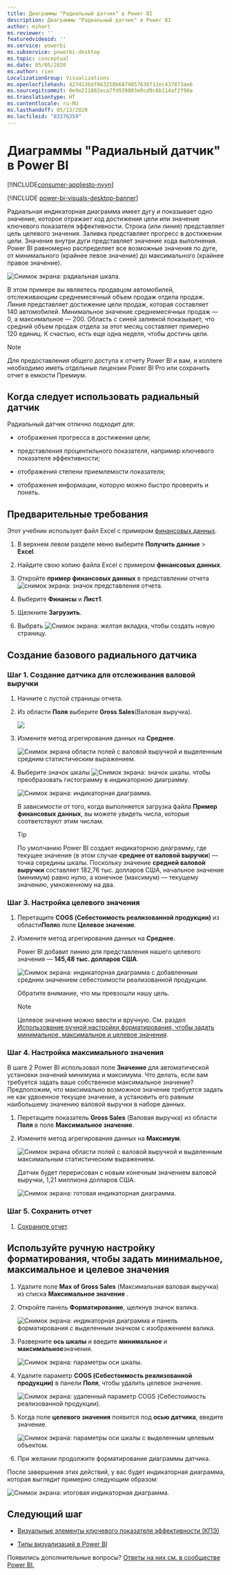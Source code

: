 ```yaml
---
title: Диаграммы "Радиальный датчик" в Power BI
description: Диаграммы "Радиальный датчик" в Power BI
author: mihart
ms.reviewer: ''
featuredvideoid: ''
ms.service: powerbi
ms.subservice: powerbi-desktop
ms.topic: conceptual
ms.date: 05/05/2020
ms.author: rien
LocalizationGroup: Visualizations
ms.openlocfilehash: 4274136df063258b6879057636f11ec437873ae6
ms.sourcegitcommit: 0e9e211082eca7fd939803e0cd9c6b114af2f90a
ms.translationtype: HT
ms.contentlocale: ru-RU
ms.lasthandoff: 05/13/2020
ms.locfileid: "83276359"
---
```

# <a name="radial-gauge-charts-in-power-bi"></a>Диаграммы "Радиальный датчик" в Power BI

[!INCLUDE[consumer-appliesto-nyyn](../includes/consumer-appliesto-nyyn.md)]

[!INCLUDE [power-bi-visuals-desktop-banner](../includes/power-bi-visuals-desktop-banner.md)]

Радиальная индикаторная диаграмма имеет дугу и показывает одно значение, которое отражает ход достижения цели или значение ключевого показателя эффективности. Строка (или *линия*) представляет цель целевого значения. Заливка представляет прогресс в достижении цели. Значение внутри дуги представляет значение хода выполнения. Power BI равномерно распределяет все возможные значения по дуге, от минимального (крайнее левое значение) до максимального (крайнее правое значение).

![Снимок экрана: радиальная шкала.](media/power-bi-visualization-radial-gauge-charts/gauge-m.png)

В этом примере вы являетесь продавцом автомобилей, отслеживающим среднемесячный объем продаж отдела продаж. Линия представляет достижение цели продаж, которая составляет 140 автомобилей. Минимальное значение среднемесячных продаж — 0, а максимальное — 200.  Область с синей заливкой показывает, что средний объем продаж отдела за этот месяц составляет примерно 120 единиц. К счастью, есть еще одна неделя, чтобы достичь цели.

> [!NOTE]
> Для предоставления общего доступа к отчету Power BI и вам, и коллеге необходимо иметь отдельные лицензии Power BI Pro или сохранить отчет в емкости Премиум.

## <a name="when-to-use-a-radial-gauge"></a>Когда следует использовать радиальный датчик

Радиальный датчик отлично подходит для:

* отображения прогресса в достижении цели;

* представления процентильного показателя, например ключевого показателя эффективности;

* отображения степени приемлемости показателя;

* отображения информации, которую можно быстро проверить и понять.

## <a name="prerequisites"></a>Предварительные требования

Этот учебник использует файл Excel с примером [финансовых данных](https://download.microsoft.com/download/9/6/D/96DDC2FF-2568-491D-AAFA-AFDD6F763AE3/Retail%20Analysis%20Sample%20PBIX.pbix).

1. В верхнем левом разделе меню выберите **Получить данные** > **Excel**.
   
2. Найдите свою копию файла Excel с примером **финансовых данных**.

1. Откройте **пример финансовых данных** в представлении отчета ![снимок экрана: значок представления отчета](media/power-bi-visualization-kpi/power-bi-report-view.png).

1. Выберите **Финансы** и **Лист1**.

1. Щелкните **Загрузить**.

1. Выбрать ![Снимок экрана: желтая вкладка,](media/power-bi-visualization-kpi/power-bi-yellow-tab.png) чтобы создать новую страницу.



## <a name="create-a-basic-radial-gauge"></a>Создание базового радиального датчика

### <a name="step-1-create-a-gauge-to-track-gross-sales"></a>Шаг 1. Создание датчика для отслеживания валовой выручки

1. Начните с пустой страницы отчета.

1. Из области **Поля** выберите **Gross Sales**(Валовая выручка).

   ![](media/power-bi-visualization-radial-gauge-charts/grosssalesvalue-new.png)

1. Измените метод агрегирования данных на **Среднее**.

   ![Снимок экрана области полей с валовой выручкой и выделенным средним статистическим выражением.](media/power-bi-visualization-radial-gauge-charts/changetoaverage-new.png)

1. Выберите значок шкалы ![Снимок экрана: значок шкалы.](media/power-bi-visualization-radial-gauge-charts/gaugeicon-new.png) чтобы преобразовать гистограмму в индикаторною диаграмму.

    ![Снимок экрана: индикаторная диаграмма.](media/power-bi-visualization-radial-gauge-charts/gauge-no-target.png)

    В зависимости от того, когда выполняется загрузка файла **Пример финансовых данных**, вы можете увидеть числа, которые соответствуют этим числам.

    > [!TIP]
    > По умолчанию Power BI создает индикаторною диаграмму, где текущее значение (в этом случае **среднее от валовой выручки**) — точка середины шкалы. Поскольку значение **средней валовой выручки** составляет 182,76 тыс. долларов США, начальное значение (минимум) равно нулю, а конечное (максимум) — текущему значению, умноженному на два.

### <a name="step-3-set-a-target-value"></a>Шаг 3. Настройка целевого значения

1. Перетащите **COGS (Себестоимость реализованной продукции)** из области**Поля**в поле **Целевое значение**.

1. Измените метод агрегирования данных на **Среднее**.

   Power BI добавит линию для представления нашего целевого значения — **145,48 тыс. долларов США**.

   ![Снимок экрана: индикаторная диаграмма с добавленным средним значением себестоимости реализованной продукции.](media/power-bi-visualization-radial-gauge-charts/gaugeinprogress-new.png)

    Обратите внимание, что мы превзошли нашу цель.

   > [!NOTE]
   > Целевое значение можно ввести и вручную. См. раздел [Использование ручной настройки форматирования, чтобы задать минимальное, максимальное и целевое значения](#use-manual-format-options-to-set-minimum-maximum-and-target-values).

### <a name="step-4-set-a-maximum-value"></a>Шаг 4. Настройка максимального значения

В шаге 2 Power BI использовал поле **Значение** для автоматической установки значений минимума и максимума. Что делать, если вам требуется задать ваше собственное максимальное значение? Предположим, что максимально возможное значение требуется задать не как удвоенное текущее значение, а установить его равным наибольшему значению валовой выручки в наборе данных.

1. Перетащите показатель **Gross Sales** (Валовая выручка) из области **Поля** в поле **Максимальное значение**.

1. Измените метод агрегирования данных на **Максимум**.

   ![Снимок экрана области полей с валовой выручкой и выделенным максимальным статистическим выражением.](media/power-bi-visualization-radial-gauge-charts/setmaximum-new.png)

   Датчик будет перерисован с новым конечным значением валовой выручки, 1,21 миллиона долларов США.

   ![Снимок экрана: готовая индикаторная диаграмма.](media/power-bi-visualization-radial-gauge-charts/power-bi-final-gauge.png)

### <a name="step-5-save-your-report"></a>Шаг 5. Сохранить отчет

1. [Сохраните отчет](../create-reports/service-report-save.md).

## <a name="use-manual-format-options-to-set-minimum-maximum-and-target-values"></a>Используйте ручную настройку форматирования, чтобы задать минимальное, максимальное и целевое значения

1. Удалите поле **Max of Gross Sales** (Максимальная валовая выручка) из списка **Максимальное значение** .

1. Откройте панель **Форматирование**, щелкнув значок валика.

   ![Снимок экрана: индикаторная диаграмма и панель форматирования с выделенным значком с изображением валика.](media/power-bi-visualization-radial-gauge-charts/power-bi-roller.png)

1. Разверните **ось шкалы** и введите **минимальное** и **максимальное**значения.

    ![Снимок экрана: параметры оси шкалы.](media/power-bi-visualization-radial-gauge-charts/power-bi-gauge-axis.png)

1. Удалите параметр **COGS (Себестоимость реализованной продукции)** в панели **Поля**, чтобы удалить целевое значение.

    ![Снимок экрана: удаленный параметр COGS (Себестоимость реализованной продукции).](media/power-bi-visualization-radial-gauge-charts/pbi-remove-target.png)

1. Когда поле **целевого значения** появится под **осью датчика**, введите значение.

     ![Снимок экрана: параметры оси шкалы с выделенным целевым объектом.](media/power-bi-visualization-radial-gauge-charts/power-bi-gauge-target.png)

1. При желании продолжите форматирование диаграммы датчика.

После завершения этих действий, у вас будет индикаторная диаграмма, которая выглядит примерно следующим образом:

![Снимок экрана: итоговая индикаторная диаграмма.](media/power-bi-visualization-radial-gauge-charts/power-bi-final.png)

## <a name="next-step"></a>Следующий шаг

* [Визуальные элементы ключевого показателя эффективности (КПЭ) ](power-bi-visualization-kpi.md)

* [Типы визуализаций в Power BI](power-bi-visualization-types-for-reports-and-q-and-a.md)

Появились дополнительные вопросы? [Ответы на них см. в сообществе Power BI.](https://community.powerbi.com/)

